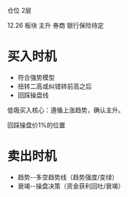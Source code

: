 
仓位
2层

12.26 板块 主升
券商
银行保险待定


# 买入时机
* 符合强势模型
* 扭转二高或纠错转前高之后
* 回踩操盘线

低吸买入核心：遵循上涨趋势，确认主升。


回踩操盘价1%的位置

# 卖出时机
* 趋势--多空趋势线（趋势强度/变绿）
* 衰竭--操盘决策（资金获利回吐/衰竭）
